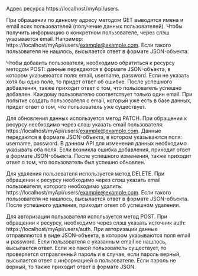 Адрес ресурса https://localhost/myApi/users.

При обращении по данному адресу методом GET выводятся имена и email всех пользователей (получение данных пользователей). Чтобы получить информацию о конкретном пользователе, через слэш указывается email. Например: https://localhost/myApi/users/example@example.com. Если такого пользователя не нашлось, высылается ответ в формате JSON-объекта.

Чтобы добавить пользователя, необходимо обратиться к ресурсу методом POST: данные передаются в формате JSON-объекта, в котором указывюатся поля: email, username, password. Если не указать хотя бы одно поле, то придет ответ об ошибке. После успешного добавления, также приходит ответ о том, что пользователь успешно добавлен. Каждому пользователю соответствует только один email. При попытке создать пользователя с email, который уже есть в базе данных, придет ответ о том, что пользователь уже существует.

Для обновления данных используется метод PATCH. При обращении к ресурсу необходимо через слэш указать email пользователя: https://localhost/myApi/users/example@example.com. Данные передаются в формате JSON-объекта, в котором указываются поля: username, password. В данном API для изменения данных необходимо указывать оба поля. Если возникла ошибка добавления, приходит ответ в формате JSON-объекта. После успешного изменения, также приходит ответ о том, что пользователь был успешно обновлен.

Для удаления пользователя используется метод DELETE. При обращении к ресурсу необходимо через слэш указать email пользователя, которого необходимо удалить: https://localhost/myApi/users/example@example.com. Если такого пользователя не нашлось, высылается ответ в формате JSON-объекта. После успешного удаления, приходит ответ об успешном удалении.

Для авторизации пользователя используется метод POST. При обращении к ресурсу, необходимо через слэш указать источник auth: https://localhost/myApi/users/auth. При авторизации данные отправляются в виде JSON-объекта, в котором указываются поля email и password. Если пользователя с указанным email не нашлось, высылается ответ. Если же такой пользователь существует, то проверяется отправленный пароль и в случае, если пароль верный, высылается ответ с информацией о пользователе. Если пароль не верный, то также приходит ответ в формате JSON.
